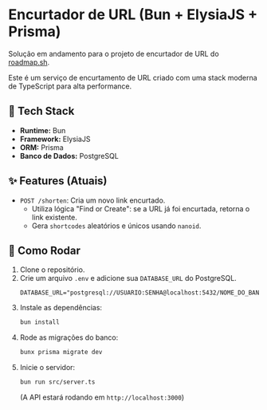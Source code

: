 # Encurtador de URL (Bun + ElysiaJS + Prisma)

Solução em andamento para o projeto de encurtador de URL do [roadmap.sh](https://roadmap.sh/projects/url-shortening-service).

Este é um serviço de encurtamento de URL criado com uma stack moderna de TypeScript para alta performance.

## 🚀 Tech Stack

* **Runtime:** Bun
* **Framework:** ElysiaJS
* **ORM:** Prisma
* **Banco de Dados:** PostgreSQL

## ✨ Features (Atuais)

* `POST /shorten`: Cria um novo link encurtado.
    * Utiliza lógica "Find or Create": se a URL já foi encurtada, retorna o link existente.
    * Gera `shortcodes` aleatórios e únicos usando `nanoid`.

## 🏁 Como Rodar

1.  Clone o repositório.
2.  Crie um arquivo `.env` e adicione sua `DATABASE_URL` do PostgreSQL.
    ```
    DATABASE_URL="postgresql://USUARIO:SENHA@localhost:5432/NOME_DO_BANCO"
    ```
3.  Instale as dependências:
    ```bash
    bun install
    ```
4.  Rode as migrações do banco:
    ```bash
    bunx prisma migrate dev
    ```
5.  Inicie o servidor:
    ```bash
    bun run src/server.ts
    ```
    (A API estará rodando em `http://localhost:3000`)

